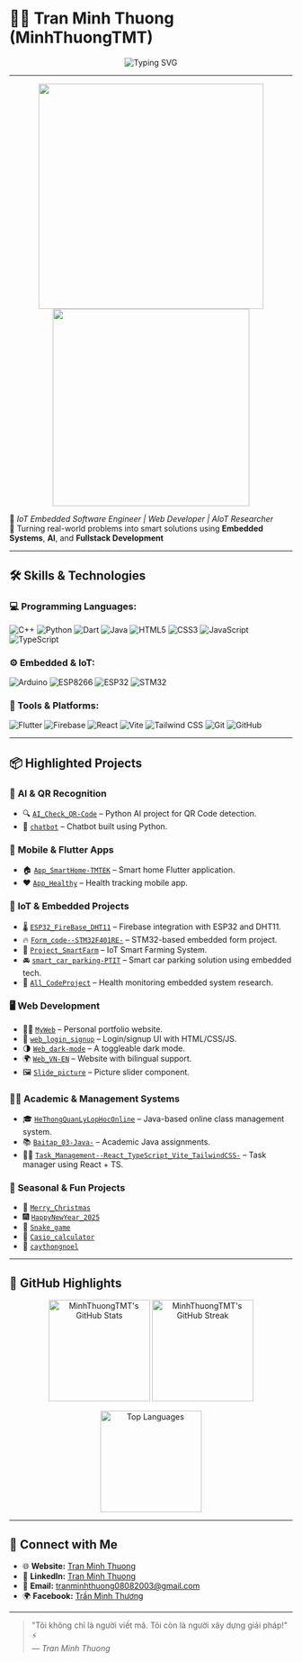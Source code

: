 # 👨‍💻 Tran Minh Thuong (MinhThuongTMT)  

<p align="center">
  <img src="https://readme-typing-svg.herokuapp.com?font=Fira+Code&size=28&duration=3000&pause=1000&color=00BFFF&center=true&vCenter=true&width=435&lines=Welcome+to+my+GitHub!" alt="Typing SVG" />
</p>

---

<p align="center">
  <img src="https://cdn.dribbble.com/users/1162077/screenshots/3848914/programmer.gif" width="400"/>
  <img src="https://i.pinimg.com/originals/31/6a/6a/316a6a5e4d132f021ab764144537b06c.gif" width="350"/>
</p>

🚀 *IoT Embedded Software Engineer | Web Developer | AIoT Researcher*  
🎯 Turning real-world problems into smart solutions using **Embedded Systems**, **AI**, and **Fullstack Development**

---

## 🛠 Skills & Technologies

### 💻 Programming Languages:
![C++](https://img.shields.io/badge/-C++-00599C?logo=cplusplus&logoColor=white&style=flat)
![Python](https://img.shields.io/badge/-Python-3776AB?logo=python&logoColor=white&style=flat)
![Dart](https://img.shields.io/badge/-Dart-0175C2?logo=dart&logoColor=white&style=flat)
![Java](https://img.shields.io/badge/-Java-007396?logo=java&logoColor=white&style=flat)
![HTML5](https://img.shields.io/badge/-HTML-E34F26?logo=html5&logoColor=white&style=flat)
![CSS3](https://img.shields.io/badge/-CSS-1572B6?logo=css3&logoColor=white&style=flat)
![JavaScript](https://img.shields.io/badge/-JavaScript-F7DF1E?logo=javascript&logoColor=black&style=flat)
![TypeScript](https://img.shields.io/badge/-TypeScript-3178C6?logo=typescript&logoColor=white&style=flat)

### ⚙️ Embedded & IoT:
![Arduino](https://img.shields.io/badge/-Arduino-00979D?logo=arduino&logoColor=white&style=flat)
![ESP8266](https://img.shields.io/badge/-ESP8266-006FBA?style=flat)
![ESP32](https://img.shields.io/badge/-ESP32-003B57?style=flat)
![STM32](https://img.shields.io/badge/-STM32-03234B?style=flat&logo=stmicroelectronics&logoColor=white)

### 🧰 Tools & Platforms:
![Flutter](https://img.shields.io/badge/-Flutter-02569B?logo=flutter&logoColor=white&style=flat)
![Firebase](https://img.shields.io/badge/-Firebase-FFCA28?logo=firebase&logoColor=black&style=flat)
![React](https://img.shields.io/badge/-React-61DAFB?logo=react&logoColor=black&style=flat)
![Vite](https://img.shields.io/badge/-Vite-646CFF?logo=vite&logoColor=white&style=flat)
![Tailwind CSS](https://img.shields.io/badge/-TailwindCSS-38B2AC?logo=tailwind-css&logoColor=white&style=flat)
![Git](https://img.shields.io/badge/-Git-F05032?logo=git&logoColor=white&style=flat)
![GitHub](https://img.shields.io/badge/-GitHub-181717?logo=github&logoColor=white&style=flat)

---

## 📦 Highlighted Projects

### 🧠 **AI & QR Recognition**
- 🔍 [`AI_Check_QR-Code`](https://github.com/MinhThuongTMT/AI_Check_QR-Code) – Python AI project for QR Code detection.
- 🤖 [`chatbot`](https://github.com/MinhThuongTMT/chatbot) – Chatbot built using Python.

### 📱 **Mobile & Flutter Apps**
- 🏠 [`App_SmartHome-TMTEK`](https://github.com/MinhThuongTMT/App_SmartHome-TMTEK) – Smart home Flutter application.
- ❤️ [`App_Healthy`](https://github.com/MinhThuongTMT/App_Healthy) – Health tracking mobile app.

### 🔌 **IoT & Embedded Projects**
- 🌡️ [`ESP32_FireBase_DHT11`](https://github.com/MinhThuongTMT/ESP32_FireBase_DHT11) – Firebase integration with ESP32 and DHT11.
- 🔥 [`Form_code--STM32F401RE-`](https://github.com/MinhThuongTMT/Form_code--STM32F401RE-) – STM32-based embedded form project.
- 🌿 [`Project_SmartFarm`](https://github.com/MinhThuongTMT/Project_SmartFarm) – IoT Smart Farming System.
- 🚘 [`smart_car_parking-PTIT`](https://github.com/MinhThuongTMT/smart_car_parking-PTIT) – Smart car parking solution using embedded tech.
- 🧪 [`All_CodeProject`](https://github.com/MinhThuongTMT/All_CodeProject) – Health monitoring embedded system research.

### 🖥️ **Web Development**
- 🧑‍💻 [`MyWeb`](https://github.com/MinhThuongTMT/MyWeb) – Personal portfolio website.
- 🧾 [`web_login_signup`](https://github.com/MinhThuongTMT/web_login_signup) – Login/signup UI with HTML/CSS/JS.
- 🌗 [`Web_dark-mode`](https://github.com/MinhThuongTMT/Web_dark-mode) – A toggleable dark mode.
- 🌍 [`Web_VN-EN`](https://github.com/MinhThuongTMT/Web_VN-EN) – Website with bilingual support.
- 🖼️ [`Slide_picture`](https://github.com/MinhThuongTMT/Slide_picture) – Picture slider component.

### 🧑‍🏫 **Academic & Management Systems**
- 🎓 [`HeThongQuanLyLopHocOnline`](https://github.com/MinhThuongTMT/HeThongQuanLyLopHocOnline) – Java-based online class management system.
- 📚 [`Baitap_03-Java-`](https://github.com/MinhThuongTMT/Baitap_03-Java-) – Academic Java assignments.
- 🧑‍💼 [`Task_Management--React_TypeScript_Vite_TailwindCSS-`](https://github.com/MinhThuongTMT/Task_Management--React_TypeScript_Vite_TailwindCSS-) – Task manager using React + TS.

### 🎉 **Seasonal & Fun Projects**
- 🎄 [`Merry_Christmas`](https://github.com/MinhThuongTMT/Merry_Christmas)
- 🎆 [`HappyNewYear_2025`](https://github.com/MinhThuongTMT/HappyNewYear_2025)
- 🐍 [`Snake_game`](https://github.com/MinhThuongTMT/Snake_game)
- 🧮 [`Casio_calculator`](https://github.com/MinhThuongTMT/Casio_calculator)
- 🎄 [`caythongnoel`](https://github.com/MinhThuongTMT/caythongnoel)

---

## 🌟 GitHub Highlights  

<p align="center">
  <!-- GitHub Stats -->
  <img src="https://github-readme-stats.vercel.app/api?username=MinhThuongTMT&show_icons=true&theme=radical&hide_title=true" alt="MinhThuongTMT's GitHub Stats" height="180px"/>
  
  <!-- GitHub Streak -->
  <img src="https://github-readme-streak-stats.herokuapp.com/?user=MinhThuongTMT&theme=radical" alt="MinhThuongTMT's GitHub Streak" height="180px"/>
</p>

<p align="center">
  <!-- Top Languages -->
  <img src="https://github-readme-stats.vercel.app/api/top-langs/?username=MinhThuongTMT&layout=compact&theme=radical&card_width=320" alt="Top Languages" height="180px"/>
</p>

---

## 🔗 Connect with Me

- 🌐 **Website:** [Tran Minh Thuong](https://tmtek.vercel.app/)
- 💼 **LinkedIn:** [Tran Minh Thuong](https://www.linkedin.com)
- 📧 **Email:** tranminhthuong08082003@gmail.com
- 🌍 **Facebook:** [Trần Minh Thương](https://www.facebook.com/trannminh.thuongg)

---

> "Tôi không chỉ là người viết mã. Tôi còn là người xây dựng giải pháp!" ⚡  
> *— Tran Minh Thuong*
